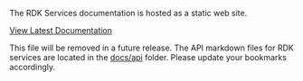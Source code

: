 The RDK Services documentation is hosted as a static web site.

[View Latest Documentation](https://rdkcentral.github.io/rdkservices/#/README)

This file will be removed in a future release. The API markdown files for RDK services are located in the [docs/api](https://github.com/rdkcentral/rdkservices/tree/main/docs/api) folder. Please update your bookmarks accordingly.
